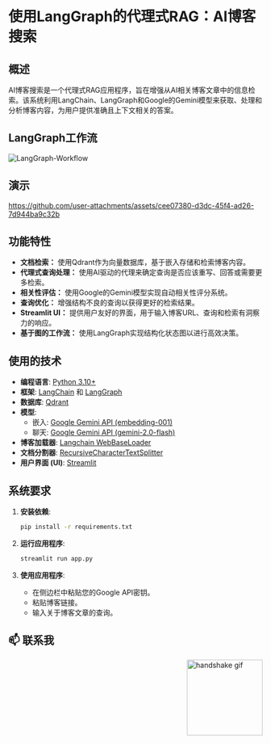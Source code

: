 # 使用LangGraph的代理式RAG：AI博客搜索

## 概述
AI博客搜索是一个代理式RAG应用程序，旨在增强从AI相关博客文章中的信息检索。该系统利用LangChain、LangGraph和Google的Gemini模型来获取、处理和分析博客内容，为用户提供准确且上下文相关的答案。

## LangGraph工作流
![LangGraph-Workflow](https://github.com/user-attachments/assets/07d8a6b5-f1ef-4b7e-b47a-4f14a192bd8a)

## 演示
https://github.com/user-attachments/assets/cee07380-d3dc-45f4-ad26-7d944ba9c32b

## 功能特性
- **文档检索：** 使用Qdrant作为向量数据库，基于嵌入存储和检索博客内容。
- **代理式查询处理：** 使用AI驱动的代理来确定查询是否应该重写、回答或需要更多检索。
- **相关性评估：** 使用Google的Gemini模型实现自动相关性评分系统。
- **查询优化：** 增强结构不良的查询以获得更好的检索结果。
- **Streamlit UI：** 提供用户友好的界面，用于输入博客URL、查询和检索有洞察力的响应。
- **基于图的工作流：** 使用LangGraph实现结构化状态图以进行高效决策。

## 使用的技术
- **编程语言**: [Python 3.10+](https://www.python.org/downloads/release/python-31011/)
- **框架**: [LangChain](https://www.langchain.com/) 和 [LangGraph](https://langchain-ai.github.io/langgraph/tutorials/introduction/)
- **数据库**: [Qdrant](https://qdrant.tech/)
- **模型**:
  - 嵌入: [Google Gemini API (embedding-001)](https://ai.google.dev/gemini-api/docs/embeddings)
  - 聊天: [Google Gemini API (gemini-2.0-flash)](https://ai.google.dev/gemini-api/docs/models/gemini#gemini-2.0-flash)
- **博客加载器**: [Langchain WebBaseLoader](https://python.langchain.com/docs/integrations/document_loaders/web_base/)
- **文档分割器**: [RecursiveCharacterTextSplitter](https://python.langchain.com/v0.1/docs/modules/data_connection/document_transformers/recursive_text_splitter/)
- **用户界面 (UI)**: [Streamlit](https://docs.streamlit.io/)

## 系统要求
1. **安装依赖**:
   ```bash
   pip install -r requirements.txt
   ```

2. **运行应用程序**:
   ```bash
   streamlit run app.py
   ```

3. **使用应用程序**:
   - 在侧边栏中粘贴您的Google API密钥。
   - 粘贴博客链接。
   - 输入关于博客文章的查询。

## :mailbox: 联系我
<img align="right" src="https://media.giphy.com/media/2HtWpp60NQ9CU/giphy.gif" alt="handshake gif" width="150">

<p align="left">
